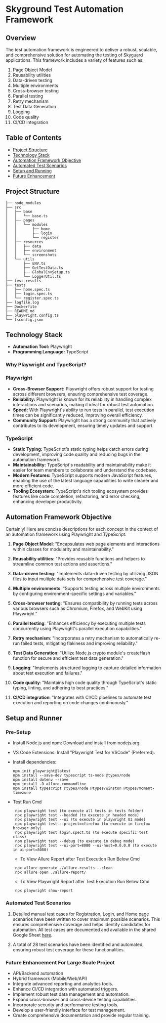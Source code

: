 # Skyground Test Automation Framework

## Overview
The test automation framework is engineered to deliver a robust, scalable, and comprehensive solution for automating the testing of Skyguard applications. This framework includes a variety of features such as:

1. Page Object Model
2. Reusability utilities
3. Data-driven testing
4. Multiple environments
5. Cross-browser testing
6. Parallel testing
7. Retry mechanism
8. Test Data Generation
8. Logging
9. Code quality
10. CI/CD integration

## Table of Contents
- [Project Structure](#project-structure)
- [Technology Stack](#technology-stack)
- [Automation Framework Objective](#automation-framework-objective)
- [Automated Test Scenarios](#automated-test-scenarios)
- [Setup and Running](#setup-and-running)
- [Future Enhancement](#future-enhancement)

## Project Structure
```
├── node_modules
├── src
│   ├── base
│   │   └── base.ts
│   ├── pages
│   │   └── modules
│   │       ├── home
│   │       ├── login
│   │       └── register
│   ├── resources
│   │   ├── data
│   │   ├── environment
│   │   └── screenshots
│   └── utils
│       ├── ENV.ts
│       ├── GetTestData.ts
│       ├── GlobalEnvSetup.ts
│       └── LoggerUtil.ts
├── test-results
├── tests
│   ├── home.spec.ts
│   ├── login.spec.ts
│   └── register.spec.ts
├── logfile.log
├── Dockerfile
├── README.md
├── playwright.config.ts
└── tsconfig.json
```

## Technology Stack
- **Automation Tool:** Playwright
- **Programming Language:** TypeScript

### Why Playwright and TypeScript?
### Playwright
- **Cross-Browser Support:** Playwright offers robust support for testing across different browsers, ensuring comprehensive test coverage.
- **Reliability:** Playwright is known for its reliability in handling complex interactions and scenarios, making it ideal for robust test automation.
- **Speed:** With Playwright's ability to run tests in parallel, test execution times can be significantly reduced, improving overall efficiency.
- **Community Support:** Playwright has a strong community that actively contributes to its development, ensuring timely updates and support.

### TypeScript
- **Static Typing:** TypeScript's static typing helps catch errors during development, improving code quality and reducing bugs in the automation framework.
- **Maintainability:** TypeScript's readability and maintainability make it easier for team members to collaborate and understand the codebase.
- **Modern Features:** TypeScript supports modern JavaScript features, enabling the use of the latest language capabilities to write cleaner and more efficient code.
- **Tooling Ecosystem:** TypeScript's rich tooling ecosystem provides features like code completion, refactoring, and error checking, enhancing developer productivity.

## Automation Framework Objective
Certainly! Here are concise descriptions for each concept in the context of an automation framework using Playwright and TypeScript:

1. **Page Object Model**: 
   "Encapsulates web page elements and interactions within classes for modularity and maintainability."

2. **Reusability utilities**: 
   "Provides reusable functions and helpers to streamline common test actions and assertions."

3. **Data-driven testing**: 
   "Implements data-driven testing by utilizing JSON files to input multiple data sets for comprehensive test coverage."

4. **Multiple environments**: 
   "Supports testing across multiple environments by configuring environment-specific settings and variables."

5. **Cross-browser testing**: 
   "Ensures compatibility by running tests across various browsers such as Chromium, Firefox, and WebKit using Playwright."

6. **Parallel testing**: 
   "Enhances efficiency by executing multiple tests concurrently using Playwright's parallel execution capabilities."

7. **Retry mechanism**: 
   "Incorporates a retry mechanism to automatically re-run failed tests, mitigating flakiness and improving reliability."

8. **Test Data Generation**: 
    "Utilize Node.js crypto module's createHash function for secure and efficient test data generation."

8. **Logging**: 
   "Implements structured logging to capture detailed information about test execution and failures."

9. **Code quality**: 
   "Maintains high code quality through TypeScript's static typing, linting, and adhering to best practices."

10. **CI/CD integration**: 
    "Integrates with CI/CD pipelines to automate test execution and reporting on code changes continuously."

## Setup and Runner
### Pre-Setup
- Install Node.js and npm: Download and install from nodejs.org.
- VS Code Extensions: Install "Playwright Test for VSCode" (Preferred).
- Install dependencies:
   ```terminal
   npm init playwright@latest
   npm install --save-dev typescript ts-node @types/node
   npm install dotenv --save
   npm install -D allure-commandline
   npm install typescript @types/node @types/winston @types/moment-timezone
   ```
- Test Run Cmd
  ```terminal
   npx playwright test (to execute all tests in tests folder)
   npx playwright test --headed (to execute in headed mode)
   npx playwright test --ui (to execute in playwright UI mode)
   npx playwright test --project==firefox (to execute in firefox browser only)
   npx playwright test login.spect.ts (to execute specific test class)
   npm playwright test --debug (to execute in debug mode)
   npx playwright test --ui-port=8080 --ui-host=0.0.0.0 (to execute in ui-port=8080)
   ```

  - To View Allure Report after Test Execution Run Below Cmd
  ```terminal
   npx allure generate ./allure-results --clean  
   npx allure open ./allure-report/  
   ```
   - To View Playwright Report after Test Execution Run Below Cmd
  ```terminal
   npx playwright show-report 
   ```
  
### Automated Test Scenarios

1. Detailed manual test cases for Registration, Login, and Home page scenarios have been written to cover maximum possible scenarios. This ensures comprehensive coverage and helps identify candidates for automation. All test cases are documented and available in the shared Google Sheet [here](https://docs.google.com/spreadsheets/d/1_HUti7YAe1BZBDx3jPZ1sY-_CiOd3Slxq3N4oP0K6xs/edit?usp=sharing).

2. A total of 28 test scenarios have been identified and automated, ensuring robust test coverage for these functionalities.

### Future Enhancement For Large Scale Project
- API/Backend automation
- Hybrid framework (Mobile/Web/API)
- Integrate advanced reporting and analytics tools.
- Enhance CI/CD integration with automated triggers.
- Implement robust test data management and automation.
- Expand cross-browser and cross-device testing capabilities.
- Incorporate security and performance testing tools.
- Develop a user-friendly interface for test management.
- Create comprehensive documentation and provide regular training.



